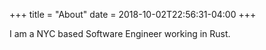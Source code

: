 +++
title = "About"
date = 2018-10-02T22:56:31-04:00
+++

I am a NYC based Software Engineer working in Rust.
